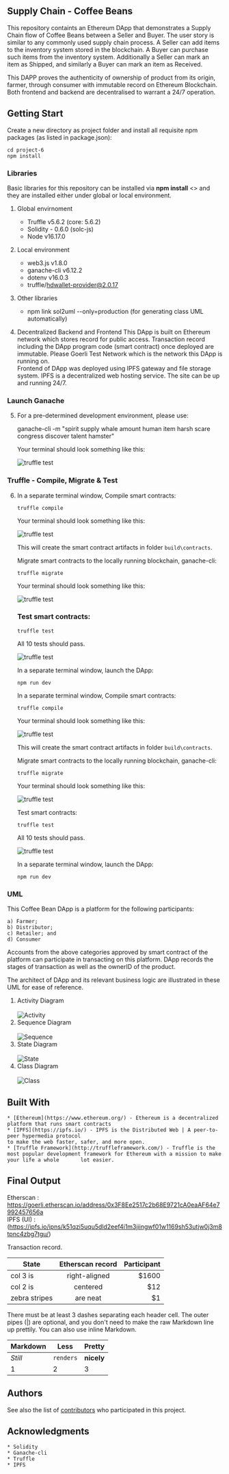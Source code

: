 ## Supply Chain - Coffee Beans

This repository containts an Ethereum DApp that demonstrates a Supply Chain flow of Coffee Beans between a Seller and Buyer. The user story is similar to any commonly used supply chain process. A Seller can add items to the inventory system stored in the blockchain. A Buyer can purchase such items from the inventory system. Additionally a Seller can mark an item as Shipped, and similarly a Buyer can mark an item as Received.

This DAPP proves the authenticity of ownership of product from its origin, farmer, through consumer with immutable record on Ethereum Blockchain.  Both frontend and backend are decentralised to warrant a 24/7 operation. 

## Getting Start

Create a new directory as project folder and install all requisite npm packages (as listed in package.json):
	
	cd project-6
	npm install
	
	
### Libraries
Basic libraries for this repository can be installed via **npm install** <<library name>> and they are installed either under global or local environment.
 
1. Global envirnoment
	
	- Truffle v5.6.2 (core: 5.6.2)
	- Solidity - 0.6.0 (solc-js)
	- Node v16.17.0


2. Local environment
	- web3.js v1.8.0
	- ganache-cli v6.12.2
	- dotenv v16.0.3
	- truffle/hdwallet-provider@2.0.17

3. Other libraries
	- npm link sol2uml --only=production (for generating class UML automatically)


4. Decentralized Backend and Frontend
	This DApp is built on Ethereum network which stores record for public access. Transaction record including the DApp program code (smart contract) once deployed are immutable.  Please Goerli Test Network which is the network this DApp is running on.  
	Frontend of DApp was deployed using IPFS gateway and file storage system.  IPFS is a decentralized web hosting service. The site can be up and running 24/7.


### Launch Ganache

5. For a pre-determined development environment, please use: 

	ganache-cli -m "spirit supply whale amount human item harsh scare congress discover talent hamster"


	Your terminal should look something like this:

	![truffle test](images/test_wallets.png)

### Truffle - Compile, Migrate & Test 
	
6. In a separate terminal window, Compile smart contracts:

	```
	truffle compile
	```

	Your terminal should look something like this:

	![truffle test](images/truffle_compile.png)

	This will create the smart contract artifacts in folder ```build\contracts```.

	Migrate smart contracts to the locally running blockchain, ganache-cli:

	```
	truffle migrate
	```

	Your terminal should look something like this:

	![truffle test](images/truffle_migrate.png)

	### Test smart contracts:

	```
	truffle test
	```

	All 10 tests should pass.

	![truffle test](images/truffle_test.png)

	In a separate terminal window, launch the DApp:

	```
	npm run dev
	```

	In a separate terminal window, Compile smart contracts:

	```
	truffle compile
	```

	Your terminal should look something like this:

	![truffle test](images/truffle_compile.png)

	This will create the smart contract artifacts in folder ```build\contracts```.

	Migrate smart contracts to the locally running blockchain, ganache-cli:

	```
	truffle migrate
	```

	Your terminal should look something like this:

	![truffle test](images/truffle_migrate.png)

	Test smart contracts:

	```
	truffle test
	```

	All 10 tests should pass.

	![truffle test](images/truffle_test.png)

	In a separate terminal window, launch the DApp:

	```
	npm run dev
	```
### UML
This Coffee Bean DApp is a platform for the following participants:

	a) Farmer;
	b) Distributor;
	c) Retailer; and
	d) Consumer 

Accounts from the above categories approved by smart contract of the platform can participate in transacting on this platform. DApp records the stages of transaction as well as the ownerID of the product.  
	
The architect of DApp and its relevant business logic are illustrated in these UML for ease of reference.  

1. Activity Diagram </br> </br>
![Activity](images/UML/ActivitySC.png)
2. Sequence Diagram </br> </br>
![Sequence](images/UML/SC_Sequence.png)	
3. State Diagram </br> </br>
![State](images/UML/SC_state.png)
4. Class Diagram </br> </br>
![Class](images/UML/classDiagram.png)
	
## Built With

	* [Ethereum](https://www.ethereum.org/) - Ethereum is a decentralized platform that runs smart contracts
	* [IPFS](https://ipfs.io/) - IPFS is the Distributed Web | A peer-to-peer hypermedia protocol
	to make the web faster, safer, and more open.
	* [Truffle Framework](http://truffleframework.com/) - Truffle is the most popular development framework for Ethereum with a mission to make your life a whole 		lot easier.

## Final Output
Etherscan : https://goerli.etherscan.io/address/0x3F8Ee2517c2b68E9721cA0eaAF64e7992457656a
	</br>
IPFS (UI) : (https://ipfs.io/ipns/k51qzi5uqu5dld2eef4i1m3jiingwf01w1169sh53utjw0j3m8tpnc4zbg7tgu/)

Transaction record.

| State        | Etherscan record           | Participant |
| ------------- |:-------------:| -----:|
| col 3 is      | right-aligned | $1600 |
| col 2 is      | centered      |   $12 |
| zebra stripes | are neat      |    $1 |

There must be at least 3 dashes separating each header cell.
The outer pipes (|) are optional, and you don't need to make the 
raw Markdown line up prettily. You can also use inline Markdown.

Markdown | Less | Pretty
--- | --- | ---
*Still* | `renders` | **nicely**
1 | 2 | 3
## Authors

See also the list of [contributors](https://github.com/your/project/contributors.md) who participated in this project.

## Acknowledgments

	* Solidity
	* Ganache-cli
	* Truffle
	* IPFS
